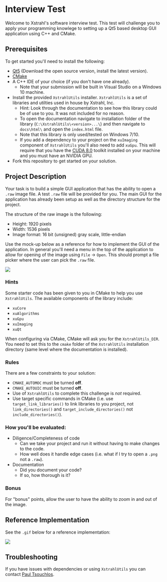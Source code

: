 # Interview Test
Welcome to Xstrahl's software interview test. This test will challenge you to apply your programming knowlege to setting up a Qt5 based desktop GUI application using C++ and CMake. 

## Prerequisites
To get started you'll need to install the following:
* [Qt5](https://www.qt.io/download) (Download the open source version, install the latest version).
* [CMake](https://cmake.org/download/)
* A C++ IDE of your choice (if you don't have one already).
    * Note that your submission will be built in Visual Studio on a Windows 10 machine.
* Install the provided `XstrahlUtils` installer. `XstrahlUtils` is a set of libraries and utilties used in house by Xstrahl, Inc.
    * Hint: Look through the documentation to see how this library could be of use to you. It was not included for no reason. 
    * To open the documentation navigate to installation folder of the library (`C:\XstrahlUtils\<version>...\`) and then navigate to `docs\html\` and open the `index.html` file. 
    * Note that this library is only used/tested on Windows 7/10.
    * If you add a dependency to your project on the `xuImaging` component of `XstrahlUtils` you'll also need to add `xuGpu`. This will require that you have the [CUDA 8.0](https://developer.nvidia.com/cuda-80-ga2-download-archive) toolkit installed on your machine and you must have an NVIDIA GPU.  
* Fork this repository to get started on your solution. 

## Project Description
Your task is to build a simple GUI application that has the ability to open a `.raw` image file. A test `.raw` file will be provided for you. The main GUI for the application has already been setup as well as the directory structure for the project.  

The structure of the raw image is the following:
* Height: 1920 pixels
* Width: 1536 pixels 
* Image format: 16 bit (unsigned) gray scale, little-endian

Use the mock-up below as a reference for how to implement the GUI of the application. In general you'll need a menu in the top of the application to allow for opening of the image using `File` -> `Open`. This should prompt a file picker where the user can pick the `.raw` file. 

![](https://i.imgur.com/bbvEHVe.png)

### Hints
Some starter code has been given to you in CMake to help you use `XstrahlUtils`. The available components of the library include:
* `xuCore`
* `xuAlgorithms`
* `xuGpu`
* `xuImaging`
* `xuQt`

When configuring via CMake, CMake will ask you for the `XstrahlUtils_DIR`. You need to set this to the `cmake` folder of the `XstrahlUtils` installation directory (same level where the documentation is installed). 
### Rules
There are a few constraints to your solution:
* `CMAKE_AUTOMOC` must be turned **off**.
* `CMAKE_AUTOUIC` must be turned **off**. 
* Use of `XstrahlUtils` to complete this challenge is *not* required.
* Use target specific commands in CMake (i.e. use `target_link_libraries()` to link libraries to you project, not `link_directories()` and `target_include_directories()` not `include_directories()`).

### How you'll be evaluated:
* Diligence/Completeness of code 
    * Can we take your project and run it without having to make changes to the code.
    * How well does it handle edge cases (i.e. what if I try to open a `.png` not a `.raw`).
* Documentation
    * Did you document your code?
    * If so, how thorough is it? 

### Bonus
For "bonus" points, allow the user to have the ability to zoom in and out of the image. 

## Reference Implementation
See the `.gif` below for a reference implementation:

![](https://i.imgur.com/Le5ukLX.gif)

## Troubleshooting
If you have issues with dependencies or using `XstrahlUtils` you can contact [Paul Tsouchlos](mailto:PaulTsouchlos@xstrahl.com). 
